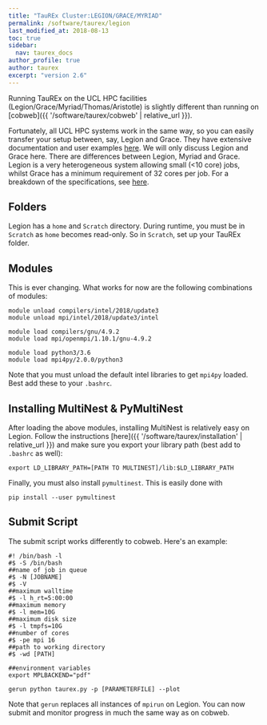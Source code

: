 ```yaml
---
title: "TauREx Cluster:LEGION/GRACE/MYRIAD"
permalink: /software/taurex/legion
last_modified_at: 2018-08-13
toc: true
sidebar:
  nav: taurex_docs
author_profile: true
author: taurex
excerpt: "version 2.6"
---
```


Running TauREx on the UCL HPC facilities (Legion/Grace/Myriad/Thomas/Aristotle) is slightly different than running on [cobweb]({{ '/software/taurex/cobweb' | relative_url }}).


Fortunately, all UCL HPC systems work in the same way, so you can easily transfer your setup between, say, Legion and Grace. They have extensive documentation and user examples [here](https://wiki.rc.ucl.ac.uk/wiki/Category:User_Guide). We will only discuss Legion and Grace here.
There are differences between Legion, Myriad and Grace. Legion is a very heterogeneous system allowing small (<10 core) jobs, whilst Grace has a minimum requirement of 32 cores per job. For a breakdown of the specifications, see [here](https://wiki.rc.ucl.ac.uk/wiki/RC_Systems#Thomas_technical_specs).

## Folders

Legion has a `home` and `Scratch` directory. During runtime, you must be in `Scratch` as `home` becomes read-only. So in `Scratch`, set up your TauREx folder.

## Modules

This is ever changing. What works for now are the following combinations of modules:

```
module unload compilers/intel/2018/update3
module unload mpi/intel/2018/update3/intel

module load compilers/gnu/4.9.2
module load mpi/openmpi/1.10.1/gnu-4.9.2

module load python3/3.6
module load mpi4py/2.0.0/python3
```

Note that you must unload the default intel libraries to get `mpi4py` loaded. Best add these to your `.bashrc`.


## Installing MultiNest & PyMultiNest

After loading the above modules, installing MultiNest is relatively easy on Legion. Follow the instructions [here]({{ '/software/taurex/installation' | relative_url }}) and make sure you export your library path (best add to `.bashrc` as well):

```
export LD_LIBRARY_PATH=[PATH TO MULTINEST]/lib:$LD_LIBRARY_PATH
```

Finally, you must also install `pymultinest`. This is easily done with

```
pip install --user pymultinest
```


## Submit Script

The submit script works differently to cobweb. Here's an example:

```
#! /bin/bash -l
#$ -S /bin/bash
##name of job in queue
#$ -N [JOBNAME]       
#$ -V
##maximum walltime
#$ -l h_rt=5:00:00   
##maximum memory  
#$ -l mem=10G    
##maximum disk size      
#$ -l tmpfs=10G  
##number of cores      
#$ -pe mpi 16   
##path to working directory       
#$ -wd [PATH]          

##environment variables
export MPLBACKEND="pdf"

gerun python taurex.py -p [PARAMETERFILE] --plot
```

Note that `gerun` replaces all instances of `mpirun` on Legion. You can now submit and monitor progress in much the same way as on cobweb.
